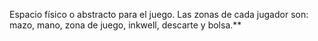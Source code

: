 Espacio físico o abstracto para el juego. Las zonas de cada jugador son: mazo, mano, zona de juego, inkwell, descarte y bolsa.**
